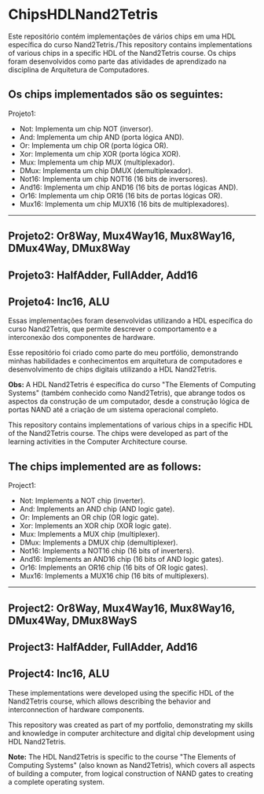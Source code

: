 # ChipsHDLNand2Tetris

 Este repositório contém implementações de vários chips em uma HDL específica do curso Nand2Tetris./This repository contains implementations of various chips in a specific HDL of the Nand2Tetris course. Os chips foram desenvolvidos como parte das atividades de aprendizado na disciplina de Arquitetura de Computadores.

Os chips implementados são os seguintes:
---------------------------------------------------------------------------------------------------------------------------
Projeto1:
- Not: Implementa um chip NOT (inversor).
- And: Implementa um chip AND (porta lógica AND).
- Or: Implementa um chip OR (porta lógica OR).
- Xor: Implementa um chip XOR (porta lógica XOR).
- Mux: Implementa um chip MUX (multiplexador).
- DMux: Implementa um chip DMUX (demultiplexador).
- Not16: Implementa um chip NOT16 (16 bits de inversores).
- And16: Implementa um chip AND16 (16 bits de portas lógicas AND).
- Or16: Implementa um chip OR16 (16 bits de portas lógicas OR).
- Mux16: Implementa um chip MUX16 (16 bits de multiplexadores).
---------------------------------------------------------------------------------------------------------------------------
Projeto2:
Or8Way, Mux4Way16, Mux8Way16, DMux4Way, DMux8Way
---------------------------------------------------------------------------------------------------------------------------
Projeto3:
HalfAdder, FullAdder, Add16
---------------------------------------------------------------------------------------------------------------------------
Projeto4:
Inc16, ALU
-----------------------------------------------------------------------------------------------------------------------------

Essas implementações foram desenvolvidas utilizando a HDL específica do curso Nand2Tetris, que permite descrever o comportamento e a interconexão dos componentes de hardware.

Esse repositório foi criado como parte do meu portfólio, demonstrando minhas habilidades e conhecimentos em arquitetura de computadores e desenvolvimento de chips digitais utilizando a HDL Nand2Tetris.

**Obs:** A HDL Nand2Tetris é específica do curso "The Elements of Computing Systems" (também conhecido como Nand2Tetris), que abrange todos os aspectos da construção de um computador, desde a construção lógica de portas NAND até a criação de um sistema operacional completo.



This repository contains implementations of various chips in a specific HDL of the Nand2Tetris course. The chips were developed as part of the learning activities in the Computer Architecture course.

The chips implemented are as follows:
--------------------------------------------------------------------------------------------------------------------------------
Project1:
- Not: Implements a NOT chip (inverter).
- And: Implements an AND chip (AND logic gate).
- Or: Implements an OR chip (OR logic gate).
- Xor: Implements an XOR chip (XOR logic gate).
- Mux: Implements a MUX chip (multiplexer).
- DMux: Implements a DMUX chip (demultiplexer).
- Not16: Implements a NOT16 chip (16 bits of inverters).
- And16: Implements an AND16 chip (16 bits of AND logic gates).
- Or16: Implements an OR16 chip (16 bits of OR logic gates).
- Mux16: Implements a MUX16 chip (16 bits of multiplexers).
--------------------------------------------------------------------------------------------------------------------------------
Project2:
Or8Way, Mux4Way16, Mux8Way16, DMux4Way, DMux8WayS
--------------------------------------------------------------------------------------------------------------------------------
Project3:
HalfAdder, FullAdder, Add16
--------------------------------------------------------------------------------------------------------------------------------
Project4:
Inc16, ALU
------------------------------------------------------------------------------------------------------------------------------------
These implementations were developed using the specific HDL of the Nand2Tetris course, which allows describing the behavior and interconnection of hardware components.

This repository was created as part of my portfolio, demonstrating my skills and knowledge in computer architecture and digital chip development using HDL Nand2Tetris.

**Note:** The HDL Nand2Tetris is specific to the course "The Elements of Computing Systems" (also known as Nand2Tetris), which covers all aspects of building a computer, from logical construction of NAND gates to creating a complete operating system.
